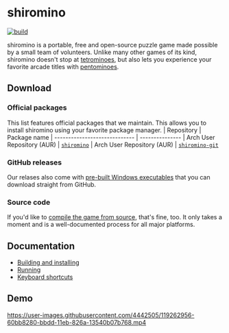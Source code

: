 # shiromino
<a href="https://github.com/shiromino/shiromino/actions" rel="Build status">![build](https://github.com/shiromino/shiromino/workflows/build/badge.svg?branch=master)</a>

shiromino is a portable, free and open-source puzzle game made possible by a small team of volunteers. Unlike many other games of its kind, shiromino doesn't stop at [tetrominoes](https://en.wikipedia.org/wiki/Tetromino), but also lets you experience your favorite arcade titles with [pentominoes](https://en.wikipedia.org/wiki/Pentomino).
## Download
### Official packages
This list features official packages that we maintain. This allows you to install shiromino using your favorite package manager.
| Repository                    | Package name
| ----------------------------- | ---------------
| Arch User Repository (AUR)    | [`shiromino`](https://aur.archlinux.org/cgit/aur.git/tree/PKGBUILD?h=shiromino)
| Arch User Repository (AUR)    | [`shiromino-git`](https://aur.archlinux.org/cgit/aur.git/tree/PKGBUILD?h=shiromino-git)
### GitHub releases
Our relases also come with [pre-built Windows executables](https://github.com/shiromino/shiromino/releases) that you can download straight from GitHub.
### Source code
If you'd like to [compile the game from source](doc/BUILDING.md), that's fine, too. It only takes a moment and is a well-documented process for all major platforms.
## Documentation
- [Building and installing](doc/BUILDING.md)
- [Running](doc/RUNNING.md)
- [Keyboard shortcuts](doc/KEYBOARD_SHORTCUTS.md)
## Demo
https://user-images.githubusercontent.com/4442505/119262956-60bb8280-bbdd-11eb-826a-13540b07b768.mp4